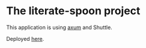 # The literate-spoon project

This application is using [axum](https://github.com/tokio-rs/axum) and Shuttle.

Deployed [here](https://literate-spoon.shuttleapp.rs).
